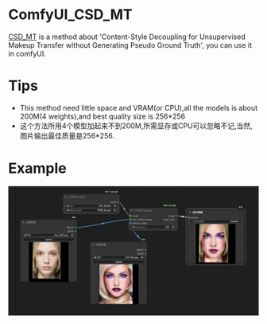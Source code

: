 # ComfyUI_CSD_MT
[CSD_MT](https://github.com/Snowfallingplum/CSD-MT) is a method about 'Content-Style Decoupling for Unsupervised Makeup Transfer without Generating Pseudo Ground Truth', you can use it in comfyUI.

# Tips
* This method need little space and VRAM(or CPU),all the models is about 200M(4 weights),and best quality size is 256*256
* 这个方法所用4个模型加起来不到200M,所需显存或CPU可以忽略不记,当然,图片输出最佳质量是256*256.

# Example
![](https://github.com/smthemex/ComfyUI_CSD_MT/blob/main/example.png)
